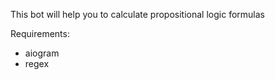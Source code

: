 This bot will help you to calculate propositional logic formulas

Requirements:
  - aiogram
  - regex
